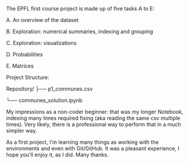 The EPFL first course project is made up of five tasks A to E:

A. An overview of the dataset

B. Exploration: numerical summaries, indexing and grouping

C. Exploration: visualizations

D. Probabilities

E. Matrices


Project Structure:

Repository/
├── p1_communes.csv

└── communes_solution.ipynb 

My impressions as a non-coder beginner: that was my longer Notebook, indexing many times required fixing (aka reading the same csv multiple times).
Very likely, there is a professional way to perform that in a much simpler way.

As a first project, I'm learning many things as working with the environments and even with Git/GitHub.
It was a pleasant experience, I hope you'll enjoy it, as I did.
Many thanks.
